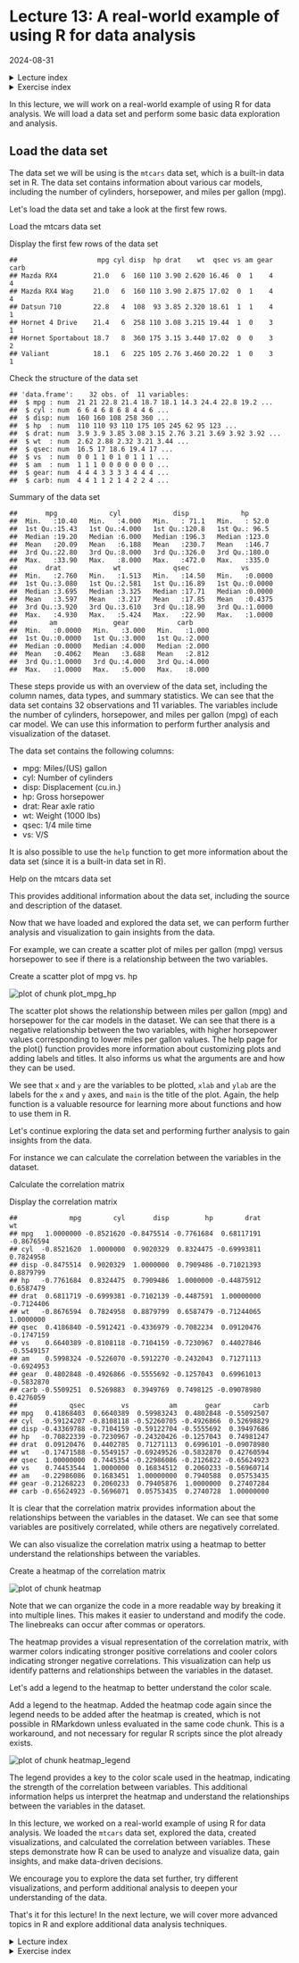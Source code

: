 # Lecture 13: A real-world example of using R for data analysis
2024-08-31

<!--html_preserve--><details>
  <summary>Lecture index</summary>

- [Lecture 1: Introduction to R](/lectures/lecture_01/lecture_01.md)
- [Lecture 2: Objects, Data Types, and Variables in R](/lectures/lecture_02/lecture_02.md)
- [Lecture 3: Arithmetic Operations in R](/lectures/lecture_03/lecture_03.md)
- [Lecture 4: Comparison and Logical Operators in R](/lectures/lecture_04/lecture_04.md)
- [Lecture 5: Vectors in R](/lectures/lecture_05/lecture_05.md)
- [Lecture 6: List in R](/lectures/lecture_06/lecture_06.md)
- [Lecture 7: Matrices in R](/lectures/lecture_07/lecture_07.md)
- [Lecture 8: Data Frames in R](/lectures/lecture_08/lecture_08.md)
- [Lecture 9: Functions in R](/lectures/lecture_09/lecture_09.md)
- [Lecture 10: Indexing using Logical Vectors in R](/lectures/lecture_10/lecture_10.md)
- [Lecture 11: Factors in R](/lectures/lecture_11/lecture_11.md)
- [Lecture 12: Control Structures in R](/lectures/lecture_12/lecture_12.md)
- [Lecture 13: A real-world example of using R for data analysis](/lectures/lecture_13/lecture_13.md)

</details><!--/html_preserve--><!--html_preserve--><details>
  <summary>Exercise index</summary>

  - [Exercise 1: Introduction to R](/exercises/exercise_01/exercise_01.md)
  - [Exercise 1 Solutions: Introduction to R](/exercises/exercise_01/exercise_01_solutions.md)
  - [Exercise 2: Objects, Data Types, and Variables in R](/exercises/exercise_02/exercise_02.md)
  - [Exercise 2 Solutions: Objects, Data Types, and Variables in R](/exercises/exercise_02/exercise_02_solutions.md)
  - [Exercise 3: Arithmetic Operations in R](/exercises/exercise_03/exercise_03.md)
  - [Exercise 3 Solutions: Arithmetic Operations in R](/exercises/exercise_03/exercise_03_solutions.md)
  - [Exercise 4: Comparison and Logical Operators in R](/exercises/exercise_04/exercise_04.md)
  - [Exercise 4 Solutions: Comparison and Logical Operators in R](/exercises/exercise_04/exercise_04_solutions.md)
  - [Exercise 5: Vectors in R](/exercises/exercise_05/exercise_05.md)
  - [Exercise 5 Solutions: Vectors in R](/exercises/exercise_05/exercise_05_solutions.md)
  - [Exercise 6: List in R](/exercises/exercise_06/exercise_06.md)
  - [Exercise 6 Solutions: List in R](/exercises/exercise_06/exercise_06_solutions.md)
  - [Exercise 7: Matrices in R](/exercises/exercise_07/exercise_07.md)
  - [Exercise 7 Solutions: Matrices in R](/exercises/exercise_07/exercise_07_solutions.md)
  - [Exercise 8: Data Frames in R](/exercises/exercise_08/exercise_08.md)
  - [Exercise 8 Solutions: Data Frames in R](/exercises/exercise_08/exercise_08_solutions.md)
  - [Exercise 9: Functions in R](/exercises/exercise_09/exercise_09.md)
  - [Exercise 9 Solutions: Functions in R](/exercises/exercise_09/exercise_09_solutions.md)
  - [Exercise 10: Indexing using Logical Vectors in R](/exercises/exercise_10/exercise_10.md)
  - [Exercise 10 Solutions: Indexing using Logical Vectors in R](/exercises/exercise_10/exercise_10_solutions.md)
  - [Exercise 11: Factors in R](/exercises/exercise_11/exercise_11.md)
  - [Exercise 11 Solutions: Factors in R](/exercises/exercise_11/exercise_11_solutions.md)
  - [Exercise 12: Control Structures in R](/exercises/exercise_12/exercise_12.md)
  - [Exercise 12 Solutions: Control Structures in R](/exercises/exercise_12/exercise_12_solutions.md)
  - [Exercise 13: A real-world example of using R for data analysis](/exercises/exercise_13/exercise_13.md)
  - [Exercise 13 Solutions: A real-world example of using R for data
  analysis](/exercises/exercise_13/exercise_13_solutions.md)

</details><!--/html_preserve-->


In this lecture, we will work on a real-world example of using R for data
analysis. We will load a data set and perform some basic data exploration and
analysis.

## Load the data set

The data set we will be using is the `mtcars` data set, which is a built-in
data set in R. The data set contains information about various car models,
including the number of cylinders, horsepower, and miles per gallon (mpg).

Let's load the data set and take a look at the first few rows.

Load the mtcars data set



Display the first few rows of the data set


```
##                    mpg cyl disp  hp drat    wt  qsec vs am gear carb
## Mazda RX4         21.0   6  160 110 3.90 2.620 16.46  0  1    4    4
## Mazda RX4 Wag     21.0   6  160 110 3.90 2.875 17.02  0  1    4    4
## Datsun 710        22.8   4  108  93 3.85 2.320 18.61  1  1    4    1
## Hornet 4 Drive    21.4   6  258 110 3.08 3.215 19.44  1  0    3    1
## Hornet Sportabout 18.7   8  360 175 3.15 3.440 17.02  0  0    3    2
## Valiant           18.1   6  225 105 2.76 3.460 20.22  1  0    3    1
```

Check the structure of the data set


```
## 'data.frame':	32 obs. of  11 variables:
##  $ mpg : num  21 21 22.8 21.4 18.7 18.1 14.3 24.4 22.8 19.2 ...
##  $ cyl : num  6 6 4 6 8 6 8 4 4 6 ...
##  $ disp: num  160 160 108 258 360 ...
##  $ hp  : num  110 110 93 110 175 105 245 62 95 123 ...
##  $ drat: num  3.9 3.9 3.85 3.08 3.15 2.76 3.21 3.69 3.92 3.92 ...
##  $ wt  : num  2.62 2.88 2.32 3.21 3.44 ...
##  $ qsec: num  16.5 17 18.6 19.4 17 ...
##  $ vs  : num  0 0 1 1 0 1 0 1 1 1 ...
##  $ am  : num  1 1 1 0 0 0 0 0 0 0 ...
##  $ gear: num  4 4 4 3 3 3 3 4 4 4 ...
##  $ carb: num  4 4 1 1 2 1 4 2 2 4 ...
```

Summary of the data set


```
##       mpg             cyl             disp             hp       
##  Min.   :10.40   Min.   :4.000   Min.   : 71.1   Min.   : 52.0  
##  1st Qu.:15.43   1st Qu.:4.000   1st Qu.:120.8   1st Qu.: 96.5  
##  Median :19.20   Median :6.000   Median :196.3   Median :123.0  
##  Mean   :20.09   Mean   :6.188   Mean   :230.7   Mean   :146.7  
##  3rd Qu.:22.80   3rd Qu.:8.000   3rd Qu.:326.0   3rd Qu.:180.0  
##  Max.   :33.90   Max.   :8.000   Max.   :472.0   Max.   :335.0  
##       drat             wt             qsec             vs        
##  Min.   :2.760   Min.   :1.513   Min.   :14.50   Min.   :0.0000  
##  1st Qu.:3.080   1st Qu.:2.581   1st Qu.:16.89   1st Qu.:0.0000  
##  Median :3.695   Median :3.325   Median :17.71   Median :0.0000  
##  Mean   :3.597   Mean   :3.217   Mean   :17.85   Mean   :0.4375  
##  3rd Qu.:3.920   3rd Qu.:3.610   3rd Qu.:18.90   3rd Qu.:1.0000  
##  Max.   :4.930   Max.   :5.424   Max.   :22.90   Max.   :1.0000  
##        am              gear            carb      
##  Min.   :0.0000   Min.   :3.000   Min.   :1.000  
##  1st Qu.:0.0000   1st Qu.:3.000   1st Qu.:2.000  
##  Median :0.0000   Median :4.000   Median :2.000  
##  Mean   :0.4062   Mean   :3.688   Mean   :2.812  
##  3rd Qu.:1.0000   3rd Qu.:4.000   3rd Qu.:4.000  
##  Max.   :1.0000   Max.   :5.000   Max.   :8.000
```

These steps provide us with an overview of the data set, including the column
names, data types, and summary statistics. We can see that the data set
contains 32 observations and 11 variables. The variables include the number
of cylinders, horsepower, and miles per gallon (mpg) of each car model. We
can use this information to perform further analysis and visualization of the
dataset.

The data set contains the following columns:

- mpg: Miles/(US) gallon
- cyl: Number of cylinders
- disp: Displacement (cu.in.)
- hp: Gross horsepower
- drat: Rear axle ratio
- wt: Weight (1000 lbs)
- qsec: 1/4 mile time
- vs: V/S

It is also possible to use the `help` function to get more information about
the data set (since it is a built-in data set in R).

Help on the mtcars data set



This provides additional information about the data set, including the source
and description of the dataset.

Now that we have loaded and explored the data set, we can perform further
analysis and visualization to gain insights from the data.

For example, we can create a scatter plot of miles per gallon (mpg) versus
horsepower to see if there is a relationship between the two variables.

Create a scatter plot of mpg vs. hp

![plot of chunk plot_mpg_hp](/lectures/lecture_13/figures/plot_mpg_hp-1.png)

The scatter plot shows the relationship between miles per gallon (mpg) and
horsepower for the car models in the dataset. We can see that there is a
negative relationship between the two variables, with higher horsepower
values corresponding to lower miles per gallon values. The help page for the
plot() function provides more information about customizing plots and adding
labels and titles. It also informs us what the arguments are and how they can
be used.



We see that `x` and `y` are the variables to be plotted, `xlab` and `ylab` are the
labels for the `x` and `y` axes, and `main` is the title of the plot. Again, the
help function is a valuable resource for learning more about functions and
how to use them in R.

Let's continue exploring the data set and performing further analysis to gain
insights from the data.

For instance we can calculate the correlation between the variables in the
dataset.

Calculate the correlation matrix



Display the correlation matrix


```
##             mpg        cyl       disp         hp        drat         wt
## mpg   1.0000000 -0.8521620 -0.8475514 -0.7761684  0.68117191 -0.8676594
## cyl  -0.8521620  1.0000000  0.9020329  0.8324475 -0.69993811  0.7824958
## disp -0.8475514  0.9020329  1.0000000  0.7909486 -0.71021393  0.8879799
## hp   -0.7761684  0.8324475  0.7909486  1.0000000 -0.44875912  0.6587479
## drat  0.6811719 -0.6999381 -0.7102139 -0.4487591  1.00000000 -0.7124406
## wt   -0.8676594  0.7824958  0.8879799  0.6587479 -0.71244065  1.0000000
## qsec  0.4186840 -0.5912421 -0.4336979 -0.7082234  0.09120476 -0.1747159
## vs    0.6640389 -0.8108118 -0.7104159 -0.7230967  0.44027846 -0.5549157
## am    0.5998324 -0.5226070 -0.5912270 -0.2432043  0.71271113 -0.6924953
## gear  0.4802848 -0.4926866 -0.5555692 -0.1257043  0.69961013 -0.5832870
## carb -0.5509251  0.5269883  0.3949769  0.7498125 -0.09078980  0.4276059
##             qsec         vs          am       gear        carb
## mpg   0.41868403  0.6640389  0.59983243  0.4802848 -0.55092507
## cyl  -0.59124207 -0.8108118 -0.52260705 -0.4926866  0.52698829
## disp -0.43369788 -0.7104159 -0.59122704 -0.5555692  0.39497686
## hp   -0.70822339 -0.7230967 -0.24320426 -0.1257043  0.74981247
## drat  0.09120476  0.4402785  0.71271113  0.6996101 -0.09078980
## wt   -0.17471588 -0.5549157 -0.69249526 -0.5832870  0.42760594
## qsec  1.00000000  0.7445354 -0.22986086 -0.2126822 -0.65624923
## vs    0.74453544  1.0000000  0.16834512  0.2060233 -0.56960714
## am   -0.22986086  0.1683451  1.00000000  0.7940588  0.05753435
## gear -0.21268223  0.2060233  0.79405876  1.0000000  0.27407284
## carb -0.65624923 -0.5696071  0.05753435  0.2740728  1.00000000
```

It is clear that the correlation matrix provides information about the
relationships between the variables in the dataset. We can see that some
variables are positively correlated, while others are negatively correlated.

We can also visualize the correlation matrix using a heatmap to better
understand the relationships between the variables.

Create a heatmap of the correlation matrix

![plot of chunk heatmap](/lectures/lecture_13/figures/heatmap-1.png)

Note that we can organize the code in a more readable way by breaking it into
multiple lines. This makes it easier to understand and modify the code. The
linebreaks can occur after commas or operators.

The heatmap provides a visual representation of the correlation matrix, with
warmer colors indicating stronger positive correlations and cooler colors
indicating stronger negative correlations. This visualization can help us
identify patterns and relationships between the variables in the dataset.

Let's add a legend to the heatmap to better understand the color scale.

Add a legend to the heatmap. Added the heatmap code again since the legend
needs to be added after the heatmap is created, which is not possible in
RMarkdown unless evaluated in the same code chunk. This is a workaround,
and not necessary for regular R scripts since the plot already exists.

![plot of chunk heatmap_legend](/lectures/lecture_13/figures/heatmap_legend-1.png)

The legend provides a key to the color scale used in the heatmap, indicating
the strength of the correlation between variables. This additional
information helps us interpret the heatmap and understand the relationships
between the variables in the dataset.

In this lecture, we worked on a real-world example of using R for data
analysis. We loaded the `mtcars` data set, explored the data, created
visualizations, and calculated the correlation between variables. These steps
demonstrate how R can be used to analyze and visualize data, gain insights,
and make data-driven decisions.

We encourage you to explore the data set further, try different
visualizations, and perform additional analysis to deepen your understanding
of the data.

That's it for this lecture! In the next lecture, we will cover more advanced
topics in R and explore additional data analysis techniques.


<!--html_preserve--><details>
  <summary>Lecture index</summary>

- [Lecture 1: Introduction to R](/lectures/lecture_01/lecture_01.md)
- [Lecture 2: Objects, Data Types, and Variables in R](/lectures/lecture_02/lecture_02.md)
- [Lecture 3: Arithmetic Operations in R](/lectures/lecture_03/lecture_03.md)
- [Lecture 4: Comparison and Logical Operators in R](/lectures/lecture_04/lecture_04.md)
- [Lecture 5: Vectors in R](/lectures/lecture_05/lecture_05.md)
- [Lecture 6: List in R](/lectures/lecture_06/lecture_06.md)
- [Lecture 7: Matrices in R](/lectures/lecture_07/lecture_07.md)
- [Lecture 8: Data Frames in R](/lectures/lecture_08/lecture_08.md)
- [Lecture 9: Functions in R](/lectures/lecture_09/lecture_09.md)
- [Lecture 10: Indexing using Logical Vectors in R](/lectures/lecture_10/lecture_10.md)
- [Lecture 11: Factors in R](/lectures/lecture_11/lecture_11.md)
- [Lecture 12: Control Structures in R](/lectures/lecture_12/lecture_12.md)
- [Lecture 13: A real-world example of using R for data analysis](/lectures/lecture_13/lecture_13.md)

</details><!--/html_preserve--><!--html_preserve--><details>
  <summary>Exercise index</summary>

  - [Exercise 1: Introduction to R](/exercises/exercise_01/exercise_01.md)
  - [Exercise 1 Solutions: Introduction to R](/exercises/exercise_01/exercise_01_solutions.md)
  - [Exercise 2: Objects, Data Types, and Variables in R](/exercises/exercise_02/exercise_02.md)
  - [Exercise 2 Solutions: Objects, Data Types, and Variables in R](/exercises/exercise_02/exercise_02_solutions.md)
  - [Exercise 3: Arithmetic Operations in R](/exercises/exercise_03/exercise_03.md)
  - [Exercise 3 Solutions: Arithmetic Operations in R](/exercises/exercise_03/exercise_03_solutions.md)
  - [Exercise 4: Comparison and Logical Operators in R](/exercises/exercise_04/exercise_04.md)
  - [Exercise 4 Solutions: Comparison and Logical Operators in R](/exercises/exercise_04/exercise_04_solutions.md)
  - [Exercise 5: Vectors in R](/exercises/exercise_05/exercise_05.md)
  - [Exercise 5 Solutions: Vectors in R](/exercises/exercise_05/exercise_05_solutions.md)
  - [Exercise 6: List in R](/exercises/exercise_06/exercise_06.md)
  - [Exercise 6 Solutions: List in R](/exercises/exercise_06/exercise_06_solutions.md)
  - [Exercise 7: Matrices in R](/exercises/exercise_07/exercise_07.md)
  - [Exercise 7 Solutions: Matrices in R](/exercises/exercise_07/exercise_07_solutions.md)
  - [Exercise 8: Data Frames in R](/exercises/exercise_08/exercise_08.md)
  - [Exercise 8 Solutions: Data Frames in R](/exercises/exercise_08/exercise_08_solutions.md)
  - [Exercise 9: Functions in R](/exercises/exercise_09/exercise_09.md)
  - [Exercise 9 Solutions: Functions in R](/exercises/exercise_09/exercise_09_solutions.md)
  - [Exercise 10: Indexing using Logical Vectors in R](/exercises/exercise_10/exercise_10.md)
  - [Exercise 10 Solutions: Indexing using Logical Vectors in R](/exercises/exercise_10/exercise_10_solutions.md)
  - [Exercise 11: Factors in R](/exercises/exercise_11/exercise_11.md)
  - [Exercise 11 Solutions: Factors in R](/exercises/exercise_11/exercise_11_solutions.md)
  - [Exercise 12: Control Structures in R](/exercises/exercise_12/exercise_12.md)
  - [Exercise 12 Solutions: Control Structures in R](/exercises/exercise_12/exercise_12_solutions.md)
  - [Exercise 13: A real-world example of using R for data analysis](/exercises/exercise_13/exercise_13.md)
  - [Exercise 13 Solutions: A real-world example of using R for data
  analysis](/exercises/exercise_13/exercise_13_solutions.md)

</details><!--/html_preserve-->

